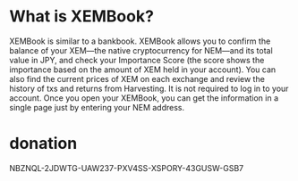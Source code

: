 # What is XEMBook?
XEMBook is similar to a bankbook. XEMBook allows you to confirm the balance of your XEM—the native cryptocurrency for NEM—and its total value in JPY, and check your Importance Score (the score shows the importance based on the amount of XEM held in your account).
You can also find the current prices of XEM on each exchange and review the history of txs and returns from Harvesting. It is not required to log in to your account. Once you open your XEMBook, you can get the information in a single page just by entering your NEM address.

# donation
NBZNQL-2JDWTG-UAW237-PXV4SS-XSPORY-43GUSW-GSB7
